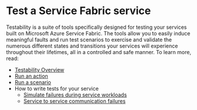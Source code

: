 <properties
   pageTitle="Test a Service Fabric service | Microsoft Azure"
   description="Conceptual information and tutorials that help you understand how to test a Service Fabric service by running Testability actions and scenarios."
   services="service-fabric"
   documentationCenter=".net"
   authors="rwike77"
   manager="timlt"
   editor=""/>

<tags
   ms.service="service-fabric"
   ms.date="07/08/2015"
   wacn.date=""/>

# Test a Service Fabric service
Testability is a suite of tools specifically designed for testing your services built on Microsoft Azure Service Fabric. The tools allow you to easily induce meaningful faults and run test scenarios to exercise and validate the numerous different states and transitions your services will experience throughout their lifetimes, all in a controlled and safe manner. To learn more, read:

- [Testability Overview](/documentation/articles/service-fabric-testability-overview) 
- [Run an action](/documentation/articles/service-fabric-testability-actions)  
- [Run a scenario](/documentation/articles/service-fabric-testability-scenarios) 
- How to write tests for your service
    - [Simulate failures during service workloads](/documentation/articles/service-fabric-testability-workload-tests)
    - [Service to service communication failures](/documentation/articles/service-fabric-testability-scenarios-service-communication)

 